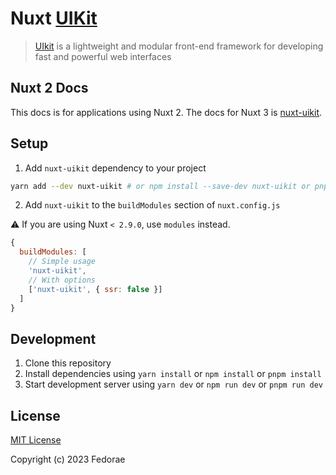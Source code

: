 # Nuxt [UIKit](https://github.com/uikit/uikit)

> [UIkit](https://github.com/uikit/uikit) is a lightweight and modular front-end framework for developing fast and powerful web interfaces

## Nuxt 2 Docs

This docs is for applications using Nuxt 2. The docs for Nuxt 3 is [nuxt-uikit](https://nuxt-uikit.fedorae.com).

## Setup

1. Add `nuxt-uikit` dependency to your project

```bash
yarn add --dev nuxt-uikit # or npm install --save-dev nuxt-uikit or pnpm install -D nuxt-uikit
```

2. Add `nuxt-uikit` to the `buildModules` section of `nuxt.config.js`


:warning: If you are using Nuxt `< 2.9.0`, use `modules` instead.

```js
{
  buildModules: [
    // Simple usage
    'nuxt-uikit',
    // With options
    ['nuxt-uikit', { ssr: false }]
  ]
}
```

## Development

1. Clone this repository
2. Install dependencies using `yarn install` or `npm install` or `pnpm install`
3. Start development server using `yarn dev` or `npm run dev` or `pnpm run dev`

## License

[MIT License](./LICENSE)

Copyright (c) 2023 Fedorae
